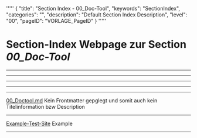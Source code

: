 '''''
{
"title": "Section Index - 00_Doc-Tool",
"keywords": "SectionIndex",
"categories": "",
"description": "Default Section Index Description",
"level": "00",
"pageID": "VORLAGE_PageID"
}
'''''


<h1>Section-Index Webpage zur Section <i>00_Doc-Tool</i></h1>

<hr><hr><hr><hr><hr>


[00_Doctool.md](./00_Doctool.md)
Kein Frontmatter gepglegt und somit auch kein Titelinformation bzw Description<hr>


[Example-Test-Site](./xx_BeispielSeite.md)
Example<hr>
